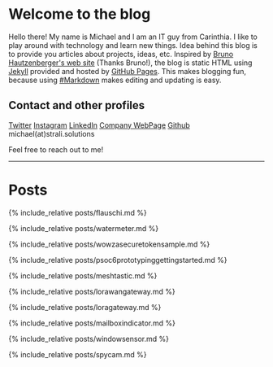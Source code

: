 # Welcome to the blog

Hello there!
My name is Michael and I am an IT guy from Carinthia. I like to play around with technology and learn new things.
Idea behind this blog is to provide you articles about projects, ideas, etc. Inspired by [Bruno Hautzenberger's web site](https://hautzenberger.at/) (Thanks Bruno!), the blog is static HTML using [Jekyll](https://jekyllrb.com/) provided and hosted by [GitHub Pages](https://pages.github.com/). This makes blogging fun, because using [#Markdown](https://github.com/adam-p/markdown-here/wiki/Markdown-Cheatsheet) makes editing and updating is easy. 

## Contact and other profiles
[Twitter](https://twitter.com/achildrenmile)
[Instagram](https://instagram.com/stralicreate)
[LinkedIn](https://www.linkedin.com/in/achildrenmile/)
[Company WebPage](https://strali.solutions)
[Github](https://github.com/achildrenmile)
michael(at)strali.solutions

Feel free to reach out to me!

---
# Posts

{% include_relative posts/flauschi.md %}

{% include_relative posts/watermeter.md %}

{% include_relative posts/wowzasecuretokensample.md %}

{% include_relative posts/psoc6prototypinggettingstarted.md %}

{% include_relative posts/meshtastic.md %}

{% include_relative posts/lorawangateway.md %}

{% include_relative posts/loragateway.md %}

{% include_relative posts/mailboxindicator.md %}

{% include_relative posts/windowsensor.md %}

{% include_relative posts/spycam.md %}


